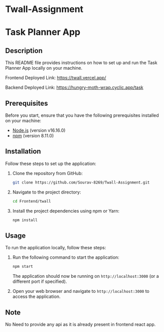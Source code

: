 # Twall-Assignment
# Task Planner App

## Description

This README file provides instructions on how to set up and run the Task Planner App locally on your machine.

Frontend Deployed Link: https://twall.vercel.app/

Backend Deployed Link: https://hungry-moth-wrap.cyclic.app/task

## Prerequisites

Before you start, ensure that you have the following prerequisites installed on your machine:

- [Node.js](https://nodejs.org) (version v16.16.0)
- [npm](https://www.npmjs.com/) (version 8.11.0)

## Installation

Follow these steps to set up the application:

1. Clone the repository from GitHub:

   ```bash
   git clone https://github.com/Sourav-8269/Twall-Assignment.git
   ```

2. Navigate to the project directory:

   ```bash
   cd Frontend/twall
   ```

3. Install the project dependencies using npm or Yarn:

   ```bash
   npm install
   ```

## Usage

To run the application locally, follow these steps:

1. Run the following command to start the application:

   ```bash
   npm start
   ```
   
   The application should now be running on `http://localhost:3000` (or a different port if specified).

2. Open your web browser and navigate to `http://localhost:3000` to access the application.

## Note

No Need to provide any api as it is already present in frontend react app.

